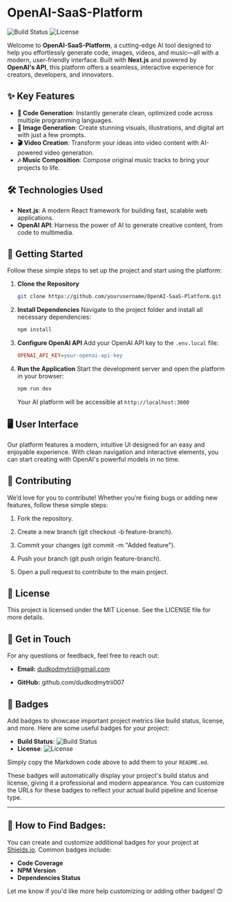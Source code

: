 # OpenAI-SaaS-Platform

![Build Status](https://img.shields.io/github/workflow/status/yourusername/OpenAI-SaaS-Platform/build)
![License](https://img.shields.io/github/license/yourusername/OpenAI-SaaS-Platform)

Welcome to **OpenAI-SaaS-Platform**, a cutting-edge AI tool designed to help you effortlessly generate code, images, videos, and music—all with a modern, user-friendly interface. Built with **Next.js** and powered by **OpenAI's API**, this platform offers a seamless, interactive experience for creators, developers, and innovators.

## ✨ Key Features
- **🚀 Code Generation**: Instantly generate clean, optimized code across multiple programming languages.
- **🎨 Image Generation**: Create stunning visuals, illustrations, and digital art with just a few prompts.
- **🎬 Video Creation**: Transform your ideas into video content with AI-powered video generation.
- **🎶 Music Composition**: Compose original music tracks to bring your projects to life.

## 🛠️ Technologies Used
- **Next.js**: A modern React framework for building fast, scalable web applications.
- **OpenAI API**: Harness the power of AI to generate creative content, from code to multimedia.

## 🚀 Getting Started
Follow these simple steps to set up the project and start using the platform:

1. **Clone the Repository**
   ```bash
   git clone https://github.com/yourusername/OpenAI-SaaS-Platform.git
2. **Install Dependencies**
    Navigate to the project folder and install all necessary dependencies:
    ```bash
    npm install
3. **Configure OpenAI API**
    Add your OpenAI API key to the ``.env.local`` file:
    ```ini
    OPENAI_API_KEY=your-openai-api-key
4. **Run the Application**
    Start the development server and open the platform in your browser:
    ```bash
    npm run dev
    ```
    Your AI platform will be accessible at ``http://localhost:3000``


## 🖥️ User Interface
Our platform features a modern, intuitive UI designed for an easy and enjoyable experience. With clean navigation and interactive elements, you can start creating with OpenAI's powerful models in no time.

## 🤝 Contributing
We’d love for you to contribute! Whether you’re fixing bugs or adding new features, follow these simple steps:

1. Fork the repository.

2. Create a new branch (git checkout -b feature-branch).

3. Commit your changes (git commit -m "Added feature").

4. Push your branch (git push origin feature-branch).

5. Open a pull request to contribute to the main project.

## 📜 License
This project is licensed under the MIT License. See the LICENSE file for more details.

## 💬 Get in Touch
For any questions or feedback, feel free to reach out:

- **Email:** dudkodmytrii@gmail.com

- **GitHub:** github.com/dudkodmytrii007

## 📛 Badges

Add badges to showcase important project metrics like build status, license, and more. Here are some useful badges for your project:

- **Build Status**: ![Build Status](https://img.shields.io/github/workflow/status/yourusername/OpenAI-SaaS-Platform/build)
- **License**: ![License](https://img.shields.io/github/license/yourusername/OpenAI-SaaS-Platform)

Simply copy the Markdown code above to add them to your `README.md`.

These badges will automatically display your project's build status and license, giving it a professional and modern appearance. You can customize the URLs for these badges to reflect your actual build pipeline and license type.

---

## 🔧 How to Find Badges:

You can create and customize additional badges for your project at [Shields.io](https://shields.io/). Common badges include:

- **Code Coverage**
- **NPM Version**
- **Dependencies Status**

Let me know if you'd like more help customizing or adding other badges! 😊